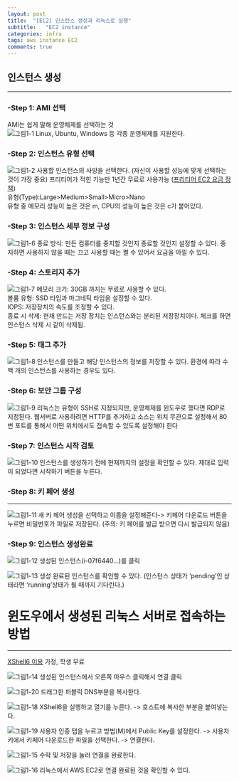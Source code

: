```yaml
---
layout: post
title:  "[EC2] 인스턴스 생성과 리눅스로 실행"
subtitle:   "EC2 instance"
categories: infra
tags: aws instance EC2
comments: true
---
```

  
  
## 인스턴스 생성  
---
### -Step 1: AMI 선택  
AMI는 쉽게 말해 운영체제를 선택하는 것  
 ![그림1-1](https://jin-hw.github.io/assets/img/aws/2020-09-11/1-1.PNG)
Linux, Ubuntu, Windows 등 각종 운영체제를 지원한다.  
  
### -Step 2: 인스턴스 유형 선택  
 ![그림1-2](https://jin-hw.github.io/assets/img/aws/2020-09-11/1-2.PNG)
사용할 인스턴스의 사양을 선택한다. (자신이 사용할 성능에 맞게 선택하는 것이 가장 중요)
프리티어가 적힌 기능만 1년간 무료로 사용가능 ([프리티어 EC2 요금 정책](https://aws.amazon.com/ko/free/?all-free-tier.sort-by=item.additionalFields.SortRank&all-free-tier.sort-order=asc))  
유형(Type):Large>Medium>Small>Micro>Nano  
유형 중 메모리 성능이 높은 것은 m, CPU의 성능이 높은 것은 c가 붙어있다.  
  
### -Step 3: 인스턴스 세부 정보 구성  
 ![그림1-6](https://jin-hw.github.io/assets/img/aws/2020-09-11/1-6.png)
종료 방식: 만든 컴퓨터를 중지할 것인지 종료할 것인지 설정할 수 있다. 중지하면 사용하지 않을 때는 끄고 사용할 때는 켤 수 있어서 요금을 아낄 수 있다.  
  
### -Step 4: 스토리지 추가  
 ![그림1-7](https://jin-hw.github.io/assets/img/aws/2020-09-11/1-7.PNG)
메모리 크기: 30GB 까지는 무료로 사용할 수 있다.  
볼륨 유형: SSD 타입과 마그네틱 타입을 설정할 수 있다.  
IOPS: 저장장치의 속도를 조정할 수 있다.  
종료 시 삭제: 현재 만드는 저장 장치는 인스턴스와는 분리된 저장장치이다. 체크를 하면 인스턴스 삭제 시 같이 삭제됨.  
  
### -Step 5: 태그 추가  
 ![그림1-8](https://jin-hw.github.io/assets/img/aws/2020-09-11/1-8.PNG)
인스턴스를 만들고 해당 인스턴스의 정보를 저장할 수 있다. 환경에 따라 수백 개의 인스턴스를 사용하는 경우도 있다.  
  
### -Step 6: 보안 그룹 구성 
 ![그림1-9](https://jin-hw.github.io/assets/img/aws/2020-09-11/1-9.PNG)
리눅스는 유형이 SSH로 지정되지만, 운영체제를 윈도우로 했다면 RDP로 지정된다.
웹서버로 사용하려면 HTTP를 추가하고 소스는 위치 무관으로 설정해서 80번 포트를 통해서 어떤 위치에서도 접속할 수 있도록 설정해야 한다  
  
### -Step 7: 인스턴스 시작 검토  
 ![그림1-10](https://jin-hw.github.io/assets/img/aws/2020-09-11/1-10.PNG)
인스턴스를 생성하기 전에 현재까지의 설정을 확인할 수 있다. 제대로 입력이 되었다면 시작하기 버튼을 누른다.  
  
  
### -Step 8: 키 페어 생성
---
 ![그림1-11](https://jin-hw.github.io/assets/img/aws/2020-09-11/1-11.PNG)
새 키 페어 생성을 선택하고 이름을 설정해준다-> 키페어 다운로드 버튼을 누르면 비밀번호가 파일로 저장된다. (주의: 키 페어를 발급 받으면 다시 발급되지 않음)  
  
### -Step 9: 인스턴스 생성완료
 ![그림1-12](https://jin-hw.github.io/assets/img/aws/2020-09-11/1-12.PNG)
생성된 인스턴스(i-07f6440…)를 클릭  
  
 ![그림1-13](https://jin-hw.github.io/assets/img/aws/2020-09-11/1-13.PNG)
생성 완료된 인스턴스를 확인할 수 있다. (인스턴스 상태가 ‘pending’인 상태라면 ‘running’상태가 될 때까지 기다린다.)  

# 윈도우에서 생성된 리눅스 서버로 접속하는 방법  
---
[XShell6 이용](https://www.netsarang.co.kr) 가정, 학생 무료  
  
 ![그림1-14](https://jin-hw.github.io/assets/img/aws/2020-09-11/1-14.PNG)
생성된 인스턴스에서 오른쪽 마우스 클릭해서 연결 클릭  
  
 ![그림1-20](https://jin-hw.github.io/assets/img/aws/2020-09-11/1-20.png)
드래그한 퍼블릭 DNS부분을 복사한다.   
  
 ![그림1-18](https://jin-hw.github.io/assets/img/aws/2020-09-11/1-18.PNG)
XShell6을 실행하고 열기를 누른다. -> 호스트에 복사한 부분을 붙여넣는다.  
  
 ![그림1-19](https://jin-hw.github.io/assets/img/aws/2020-09-11/1-19.PNG)
사용자 인증 탭을 누르고 방법(M)에서 Public Key를 설정한다. -> 사용자 키에서 키페어 다운로드한 파일을 선택한다. -> 연결한다.  
  
 ![그림1-15](https://jin-hw.github.io/assets/img/aws/2020-09-11/1-15.PNG)
수락 및 저장을 눌러 연결을 완료한다.  

 ![그림1-16](https://jin-hw.github.io/assets/img/aws/2020-09-11/1-16.PNG)
리눅스에서 AWS EC2로 연결 완료된 것을 확인할 수 있다.

